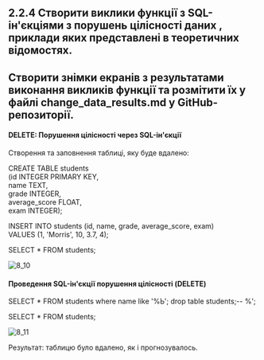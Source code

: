 ## 2.2.4 Створити виклики функції з SQL-ін'єкціями з порушень цілісності даних , приклади яких представлені в теоретичних відомостях. 
## Створити знімки екранів з результатами виконання викликів функції та розмітити їх у файлі change_data_results.md у GitHub-репозиторії.

#### DELETE: Порушення цілісності через SQL-ін'єкції


Створення та заповнення таблиці, яку буде вдалено: 

CREATE TABLE students <br>
  (id INTEGER PRIMARY KEY, <br>
   name TEXT, <br>
   grade INTEGER, <br>
   average_score FLOAT, <br>
   exam INTEGER); <br>


INSERT INTO students (id, name, grade, average_score, exam) <br>
  VALUES (1, 'Morris', 10, 3.7, 4); <br>


SELECT * FROM students; <br>

![8_10](https://user-images.githubusercontent.com/120367818/213996853-8d57f3ca-1a98-441f-9116-b9507ad046f4.png)


#### Проведення SQL-ін'єкції порушення цілісності (DELETE) 

SELECT * FROM students where name like '%Ь'; drop table students;-- %';

SELECT * FROM students;

![8_11](https://user-images.githubusercontent.com/120367818/213997317-3cc9833b-191c-4e25-adfa-d93dd8a76b6e.png)


Результат: таблицю було вдалено, як і прогнозувалось. 

